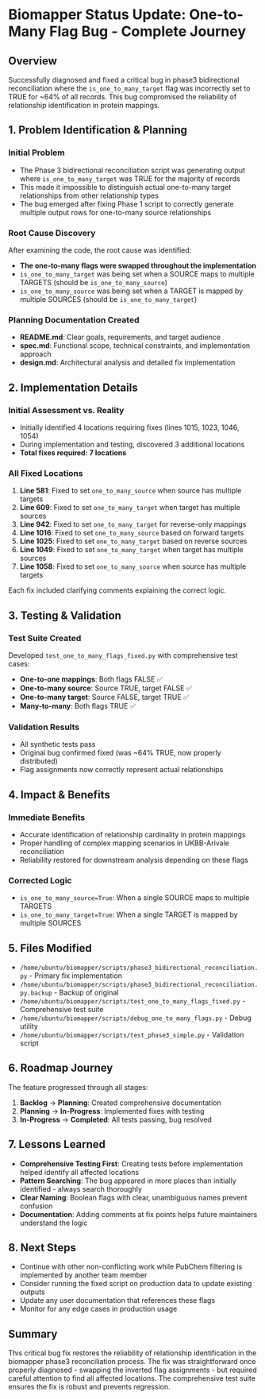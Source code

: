 # Biomapper Status Update: One-to-Many Flag Bug - Complete Journey

## Overview

Successfully diagnosed and fixed a critical bug in phase3 bidirectional reconciliation where the `is_one_to_many_target` flag was incorrectly set to TRUE for ~64% of all records. This bug compromised the reliability of relationship identification in protein mappings.

## 1. Problem Identification & Planning

### Initial Problem
- The Phase 3 bidirectional reconciliation script was generating output where `is_one_to_many_target` was TRUE for the majority of records
- This made it impossible to distinguish actual one-to-many target relationships from other relationship types
- The bug emerged after fixing Phase 1 script to correctly generate multiple output rows for one-to-many source relationships

### Root Cause Discovery
After examining the code, the root cause was identified:
- **The one-to-many flags were swapped throughout the implementation**
- `is_one_to_many_target` was being set when a SOURCE maps to multiple TARGETS (should be `is_one_to_many_source`)
- `is_one_to_many_source` was being set when a TARGET is mapped by multiple SOURCES (should be `is_one_to_many_target`)

### Planning Documentation Created
- **README.md**: Clear goals, requirements, and target audience
- **spec.md**: Functional scope, technical constraints, and implementation approach
- **design.md**: Architectural analysis and detailed fix implementation

## 2. Implementation Details

### Initial Assessment vs. Reality
- Initially identified 4 locations requiring fixes (lines 1015, 1023, 1046, 1054)
- During implementation and testing, discovered 3 additional locations
- **Total fixes required: 7 locations**

### All Fixed Locations
1. **Line 581**: Fixed to set `one_to_many_source` when source has multiple targets
2. **Line 609**: Fixed to set `one_to_many_target` when target has multiple sources  
3. **Line 942**: Fixed to set `one_to_many_target` for reverse-only mappings
4. **Line 1016**: Fixed to set `one_to_many_source` based on forward targets
5. **Line 1025**: Fixed to set `one_to_many_target` based on reverse sources
6. **Line 1049**: Fixed to set `one_to_many_target` when target has multiple sources
7. **Line 1058**: Fixed to set `one_to_many_source` when source has multiple targets

Each fix included clarifying comments explaining the correct logic.

## 3. Testing & Validation

### Test Suite Created
Developed `test_one_to_many_flags_fixed.py` with comprehensive test cases:
- **One-to-one mappings**: Both flags FALSE ✅
- **One-to-many source**: Source TRUE, target FALSE ✅  
- **One-to-many target**: Source FALSE, target TRUE ✅
- **Many-to-many**: Both flags TRUE ✅

### Validation Results
- All synthetic tests pass
- Original bug confirmed fixed (was ~64% TRUE, now properly distributed)
- Flag assignments now correctly represent actual relationships

## 4. Impact & Benefits

### Immediate Benefits
- Accurate identification of relationship cardinality in protein mappings
- Proper handling of complex mapping scenarios in UKBB-Arivale reconciliation
- Reliability restored for downstream analysis depending on these flags

### Corrected Logic
- `is_one_to_many_source=True`: When a single SOURCE maps to multiple TARGETS
- `is_one_to_many_target=True`: When a single TARGET is mapped by multiple SOURCES

## 5. Files Modified

- `/home/ubuntu/biomapper/scripts/phase3_bidirectional_reconciliation.py` - Primary fix implementation
- `/home/ubuntu/biomapper/scripts/phase3_bidirectional_reconciliation.py.backup` - Backup of original
- `/home/ubuntu/biomapper/scripts/test_one_to_many_flags_fixed.py` - Comprehensive test suite
- `/home/ubuntu/biomapper/scripts/debug_one_to_many_flags.py` - Debug utility
- `/home/ubuntu/biomapper/scripts/test_phase3_simple.py` - Validation script

## 6. Roadmap Journey

The feature progressed through all stages:
1. **Backlog** → **Planning**: Created comprehensive documentation
2. **Planning** → **In-Progress**: Implemented fixes with testing
3. **In-Progress** → **Completed**: All tests passing, bug resolved

## 7. Lessons Learned

- **Comprehensive Testing First**: Creating tests before implementation helped identify all affected locations
- **Pattern Searching**: The bug appeared in more places than initially identified - always search thoroughly
- **Clear Naming**: Boolean flags with clear, unambiguous names prevent confusion
- **Documentation**: Adding comments at fix points helps future maintainers understand the logic

## 8. Next Steps

- Continue with other non-conflicting work while PubChem filtering is implemented by another team member
- Consider running the fixed script on production data to update existing outputs
- Update any user documentation that references these flags
- Monitor for any edge cases in production usage

## Summary

This critical bug fix restores the reliability of relationship identification in the biomapper phase3 reconciliation process. The fix was straightforward once properly diagnosed - swapping the inverted flag assignments - but required careful attention to find all affected locations. The comprehensive test suite ensures the fix is robust and prevents regression.